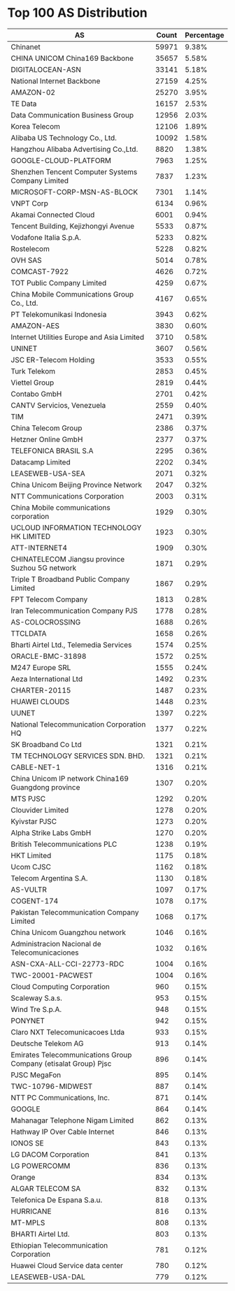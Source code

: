 # Top 100 AS Distribution
| AS | Count | Percentage |
|----|----|----|
| Chinanet | 59971 | 9.38% |
| CHINA UNICOM China169 Backbone | 35657 | 5.58% |
| DIGITALOCEAN-ASN | 33141 | 5.18% |
| National Internet Backbone | 27159 | 4.25% |
| AMAZON-02 | 25270 | 3.95% |
| TE Data | 16157 | 2.53% |
| Data Communication Business Group | 12956 | 2.03% |
| Korea Telecom | 12106 | 1.89% |
| Alibaba US Technology Co., Ltd. | 10092 | 1.58% |
| Hangzhou Alibaba Advertising Co.,Ltd. | 8820 | 1.38% |
| GOOGLE-CLOUD-PLATFORM | 7963 | 1.25% |
| Shenzhen Tencent Computer Systems Company Limited | 7837 | 1.23% |
| MICROSOFT-CORP-MSN-AS-BLOCK | 7301 | 1.14% |
| VNPT Corp | 6134 | 0.96% |
| Akamai Connected Cloud | 6001 | 0.94% |
| Tencent Building, Kejizhongyi Avenue | 5533 | 0.87% |
| Vodafone Italia S.p.A. | 5233 | 0.82% |
| Rostelecom | 5228 | 0.82% |
| OVH SAS | 5014 | 0.78% |
| COMCAST-7922 | 4626 | 0.72% |
| TOT Public Company Limited | 4259 | 0.67% |
| China Mobile Communications Group Co., Ltd. | 4167 | 0.65% |
| PT Telekomunikasi Indonesia | 3943 | 0.62% |
| AMAZON-AES | 3830 | 0.60% |
| Internet Utilities Europe and Asia Limited | 3710 | 0.58% |
| UNINET | 3607 | 0.56% |
| JSC ER-Telecom Holding | 3533 | 0.55% |
| Turk Telekom | 2853 | 0.45% |
| Viettel Group | 2819 | 0.44% |
| Contabo GmbH | 2701 | 0.42% |
| CANTV Servicios, Venezuela | 2559 | 0.40% |
| TIM | 2471 | 0.39% |
| China Telecom Group | 2386 | 0.37% |
| Hetzner Online GmbH | 2377 | 0.37% |
| TELEFONICA BRASIL S.A | 2295 | 0.36% |
| Datacamp Limited | 2202 | 0.34% |
| LEASEWEB-USA-SEA | 2071 | 0.32% |
| China Unicom Beijing Province Network | 2047 | 0.32% |
| NTT Communications Corporation | 2003 | 0.31% |
| China Mobile communications corporation | 1929 | 0.30% |
| UCLOUD INFORMATION TECHNOLOGY HK LIMITED | 1923 | 0.30% |
| ATT-INTERNET4 | 1909 | 0.30% |
| CHINATELECOM Jiangsu province Suzhou 5G network | 1871 | 0.29% |
| Triple T Broadband Public Company Limited | 1867 | 0.29% |
| FPT Telecom Company | 1813 | 0.28% |
| Iran Telecommunication Company PJS | 1778 | 0.28% |
| AS-COLOCROSSING | 1688 | 0.26% |
| TTCLDATA | 1658 | 0.26% |
| Bharti Airtel Ltd., Telemedia Services | 1574 | 0.25% |
| ORACLE-BMC-31898 | 1572 | 0.25% |
| M247 Europe SRL | 1555 | 0.24% |
| Aeza International Ltd | 1492 | 0.23% |
| CHARTER-20115 | 1487 | 0.23% |
| HUAWEI CLOUDS | 1448 | 0.23% |
| UUNET | 1397 | 0.22% |
| National Telecommunication Corporation HQ | 1377 | 0.22% |
| SK Broadband Co Ltd | 1321 | 0.21% |
| TM TECHNOLOGY SERVICES SDN. BHD. | 1321 | 0.21% |
| CABLE-NET-1 | 1316 | 0.21% |
| China Unicom IP network China169 Guangdong province | 1307 | 0.20% |
| MTS PJSC | 1292 | 0.20% |
| Clouvider Limited | 1278 | 0.20% |
| Kyivstar PJSC | 1273 | 0.20% |
| Alpha Strike Labs GmbH | 1270 | 0.20% |
| British Telecommunications PLC | 1238 | 0.19% |
| HKT Limited | 1175 | 0.18% |
| Ucom CJSC | 1162 | 0.18% |
| Telecom Argentina S.A. | 1130 | 0.18% |
| AS-VULTR | 1097 | 0.17% |
| COGENT-174 | 1078 | 0.17% |
| Pakistan Telecommunication Company Limited | 1068 | 0.17% |
| China Unicom Guangzhou network | 1046 | 0.16% |
| Administracion Nacional de Telecomunicaciones | 1032 | 0.16% |
| ASN-CXA-ALL-CCI-22773-RDC | 1004 | 0.16% |
| TWC-20001-PACWEST | 1004 | 0.16% |
| Cloud Computing Corporation | 960 | 0.15% |
| Scaleway S.a.s. | 953 | 0.15% |
| Wind Tre S.p.A. | 948 | 0.15% |
| PONYNET | 942 | 0.15% |
| Claro NXT Telecomunicacoes Ltda | 933 | 0.15% |
| Deutsche Telekom AG | 913 | 0.14% |
| Emirates Telecommunications Group Company (etisalat Group) Pjsc | 896 | 0.14% |
| PJSC MegaFon | 895 | 0.14% |
| TWC-10796-MIDWEST | 887 | 0.14% |
| NTT PC Communications, Inc. | 871 | 0.14% |
| GOOGLE | 864 | 0.14% |
| Mahanagar Telephone Nigam Limited | 862 | 0.13% |
| Hathway IP Over Cable Internet | 846 | 0.13% |
| IONOS SE | 843 | 0.13% |
| LG DACOM Corporation | 841 | 0.13% |
| LG POWERCOMM | 836 | 0.13% |
| Orange | 834 | 0.13% |
| ALGAR TELECOM SA | 832 | 0.13% |
| Telefonica De Espana S.a.u. | 818 | 0.13% |
| HURRICANE | 816 | 0.13% |
| MT-MPLS | 808 | 0.13% |
| BHARTI Airtel Ltd. | 803 | 0.13% |
| Ethiopian Telecommunication Corporation | 781 | 0.12% |
| Huawei Cloud Service data center | 780 | 0.12% |
| LEASEWEB-USA-DAL | 779 | 0.12% |
